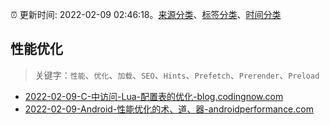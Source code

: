 :alarm_clock: 更新时间: 2022-02-09 02:46:18。[来源分类](../README.md)、[标签分类](../TAGS.md)、[时间分类](../TIMELINE.md)

## 性能优化


> 关键字：`性能`、`优化`、`加载`、`SEO`、`Hints`、`Prefetch`、`Prerender`、`Preload`



- [2022-02-09-C-中访问-Lua-配置表的优化-blog.codingnow.com](https://blogread.cn/news/go.php?idItem=14923&url=https%3A%2F%2Fblog.codingnow.com%2F2021%2F11%2Fc_cache_lua_table.html%3Fcomefrom%3Dhttps%253A%252F%252Fblogread.cn%252Fnews%252F) 
- [2022-02-09-Android-性能优化的术、道、器-androidperformance.com](https://blogread.cn/news/go.php?idItem=14919&url=https%3A%2F%2Fandroidperformance.com%2F2022%2F01%2F07%2FThe-Performace-1-Performance-Tools%2F%3Fcomefrom%3Dhttps%253A%252F%252Fblogread.cn%252Fnews%252F) 